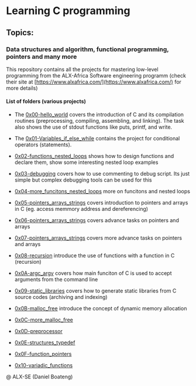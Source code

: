 <h1> Learning C programming </h1>

<h2> Topics: </h2>

<h3> Data structures and algorithm, functional programming, pointers and many more </h3>

This repository contains all the projects for mastering low-level programming from the ALX-Africa Software engineering programm (check their site at [https://www.alxafrica.com/](https://www.alxafrica.com/) for more details)

<h4> List of folders (various projects) </h4>

* The [0x00-hello_world](./0x00-hello_world/) covers the introduction of C and its compilation routines (preprocessing, compiling, assembling, and linking). The task also shows the use of stdout functions like puts, printf, and write.

* The [0x01-Variables_if_else_while](./0x01-variables_if_else_while/) contains the project for conditional operators (statements).

* [0x02-functions_nested_loops](./0x02-functions_nested_loops/) shows how to design functions and declare them, show some interesting nested loop examples

* [0x03-debugging](./0x03-debugging/) covers how to use commenting to debug script. Its just simple but complex debugging tools can be used for this

* [0x04-more_funcitons_nested_loops](./0x04-more_functions_nested_loops/) more on funcitons and nested loops

* [0x05-pointers_arrays_strings](./0x05-pointers_arrays_strings/) covers introduction to pointers and arrays in C (eg. access memmory address and dereferencing)

* [0x06-pointers_arrays_strings](./0x06-pointers_arrays_strings/) covers advance tasks on pointers and arrays

* [0x07-pointers_arrays_strings](./0x07-pointers_arrays_strings/) covers more advance tasks on pointers and arrays

* [0x08-recursion](./0x08-recursion/) introduce the use of functions with a function in C (recursion)

* [0x0A-argc_argv](./0x0A-argc_argv/) covers how main funciton of C is used to accept arguments from the command line

* [0x09-static_libraries](./0x09-static_libraries/) covers how to generate static libraries from C source codes (archiving and indexing)

* [0x0B-malloc_free](./0x0B-malloc_free/) introduce the concept of dynamic memory allocation

* [0x0C-more_malloc_free](./0x0C-more_malloc_free/)

* [0x0D-preprocessor](./0x0D-preprocessor/)

* [0x0E-structures_typedef](./0x0E-structures_typedef/)

* [0x0F-function_pointers](./0x0F-function_pointers/)

* [0x10-variadic_functions](./0x10-variadic_functions/)

@ ALX-SE (Daniel Boateng)